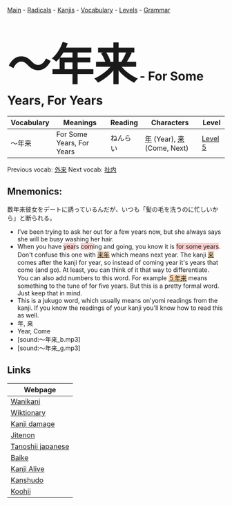 <style> bigfont {font-size: 100px}</style>
[Main](../README.md) -
[Radicals](../radicals.md) -
[Kanjis](../kanjis.md) -
[Vocabulary](../vocabulary.md) -
[Levels](../levels.md) -
[Grammar](../grammar.md)
# <bigfont> 〜年来</bigfont> - For Some Years, For Years 

| Vocabulary | Meanings | Reading | Characters | Level |
| --- | --- | --- | --- | --- |
| 〜年来 | For Some Years, For Years | ねんらい |  [年](../kanjis/年.md) (Year), [来](../kanjis/来.md) (Come, Next) | [Level 5](../levels/wk_level5.md) |

Previous vocab: [外来](外来.md) Next vocab: [社内](社内.md) 

## Mnemonics:
数年来彼女をデートに誘っているんだが、いつも「髪の毛を洗うのに忙しいから」と断られる。
* I’ve been trying to ask her out for a few years now, but she always says she will be busy washing her hair.
* When you have <span style="background-color:#ffcccb"> year</span>s <span style="background-color:#ffcccb"> com</span>ing and going, you know it is <span style="background-color:#ffcccb"> for some years</span>. Don't confuse this one with <span style="background-color:#fed8b1"> [来年]([来](https://jisho.org/search/来)年)</span> which means next year. The kanji <span style="background-color:#fed8b1"> [来](https://jisho.org/search/来)</span> comes after the kanji for year, so instead of coming year it's years that come (and go). At least, you can think of it that way to differentiate. <br />You can also add numbers to this word. For example <span style="background-color:#fed8b1"> [５年来](https://jisho.org/search/５年来)</span> means something to the tune of for five years. But this is a pretty formal word. Just keep that in mind.
* This is a jukugo word, which usually means on'yomi readings from the kanji. If you know the readings of your kanji you'll know how to read this as well.
* 年, 来
* Year, Come
* [sound:〜年来_b.mp3]
* [sound:〜年来_g.mp3]


## Links 

| Webpage |
| --- |
| [Wanikani          ](https://www.wanikani.com/kanji/〜年来) |
| [Wiktionary        ](https://en.wiktionary.org/wiki/〜年来) |
| [Kanji damage      ](http://www.kanjidamage.com/kanji/search?utf8=✓&q=〜年来) |
| [Jitenon           ](https://jitenon.com/kanji/〜年来) |
| [Tanoshii japanese ](https://www.tanoshiijapanese.com/dictionary/kanji.cfm?k=〜年来) |
| [Baike             ](https://baike.baidu.com/item/〜年来) |
| [Kanji Alive       ](https://app.kanjialive.com/〜年来) |
| [Kanshudo          ](https://www.kanshudo.com/searchmn?q=〜年来) |
| [Koohii            ](https://kanji.koohii.com/study/kanji/〜年来) |
